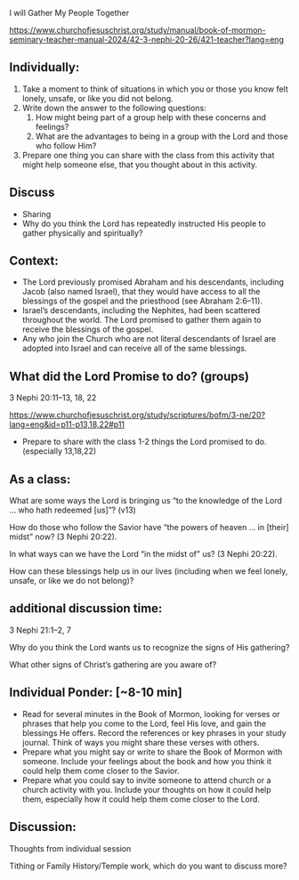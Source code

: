 I will Gather My People Together

https://www.churchofjesuschrist.org/study/manual/book-of-mormon-seminary-teacher-manual-2024/42-3-nephi-20-26/421-teacher?lang=eng


## Individually: 

1. Take a moment to think of situations in which you or those you know felt lonely, unsafe, or like you did not belong.
2. Write down the answer to the following questions: 
   1. How might being part of a group help with these concerns and feelings?
   2. What are the advantages to being in a group with the Lord and those who follow Him? 
3. Prepare one thing you can share with the class from this activity that might help someone else, that you thought about in this activity. 

## Discuss
- Sharing 
- Why do you think the Lord has repeatedly instructed His people to gather physically and spiritually?


## Context: 

- The Lord previously promised Abraham and his descendants, including Jacob (also named Israel), that they would have access to all the blessings of the gospel and the priesthood (see Abraham 2:6–11).
- Israel’s descendants, including the Nephites, had been scattered throughout the world. The Lord promised to gather them again to receive the blessings of the gospel.
- Any who join the Church who are not literal descendants of Israel are adopted into Israel and can receive all of the same blessings.


## What did the Lord Promise to do? (groups)

3 Nephi 20:11–13, 18, 22

https://www.churchofjesuschrist.org/study/scriptures/bofm/3-ne/20?lang=eng&id=p11-p13,18,22#p11

- Prepare to share with the class 1-2 things the Lord promised to do. (especially 13,18,22)


## As a class: 
What are some ways the Lord is bringing us “to the knowledge of the Lord … who hath redeemed [us]”? (v13)

How do those who follow the Savior have “the powers of heaven … in [their] midst” now? (3 Nephi 20:22). 

In what ways can we have the Lord “in the midst of” us? (3 Nephi 20:22).

How can these blessings help us in our lives (including when we feel lonely, unsafe, or like we do not belong)?


## additional discussion time: 
3 Nephi 21:1–2, 7

Why do you think the Lord wants us to recognize the signs of His gathering?

What other signs of Christ’s gathering are you aware of?

## Individual Ponder: [~8-10 min]
- Read for several minutes in the Book of Mormon, looking for verses or phrases that help you come to the Lord, feel His love, and gain the blessings He offers. Record the references or key phrases in your study journal. Think of ways you might share these verses with others.
- Prepare what you might say or write to share the Book of Mormon with someone. Include your feelings about the book and how you think it could help them come closer to the Savior.
- Prepare what you could say to invite someone to attend church or a church activity with you. Include your thoughts on how it could help them, especially how it could help them come closer to the Lord.

## Discussion: 

Thoughts from individual session

Tithing or Family History/Temple work, which do you want to discuss more?



